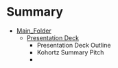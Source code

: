 # Summary

* [Main_Folder](mainfolder.md)
  * [Presentation Deck](presentation_deck.md)
     * Presentation Deck Outline
     * Kohortz Summary Pitch
     * 

